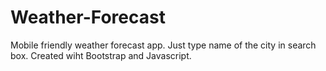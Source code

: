 # Weather-Forecast
Mobile friendly weather forecast app. Just type name of the city in search box. Created wiht Bootstrap and Javascript.
